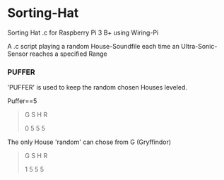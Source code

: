 
# Sorting-Hat
Sorting Hat .c for Raspberry Pi 3 B+ using Wiring-Pi

A .c script playing a random House-Soundfile each time an Ultra-Sonic-Sensor reaches a specified Range

### PUFFER

'PUFFER' is used to keep the random chosen Houses leveled.

Puffer==5

>G S H R
>
>0 5 5 5

The only House 'random' can chose from G (Gryffindor)

>G S H R
>
>1 5 5 5

